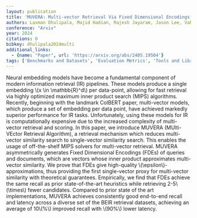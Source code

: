 ```yaml
---
layout: publication
title: 'MUVERA: Multi-vector Retrieval Via Fixed Dimensional Encodings'
authors: Laxman Dhulipala, Majid Hadian, Rajesh Jayaram, Jason Lee, Vahab Mirrokni
conference: "Arxiv"
year: 2024
citations: 0
bibkey: dhulipala2024multi
additional_links:
  - {name: "Paper", url: 'https://arxiv.org/abs/2405.19504'}
tags: ['Benchmarks and Datasets', 'Evaluation Metrics', 'Tools and Libraries', 'Approximate Nearest Neighbor Search']
---
```

Neural embedding models have become a fundamental component of modern
information retrieval (IR) pipelines. These models produce a single embedding
\\(x \in \mathbb\{R\}^d\\) per data-point, allowing for fast retrieval via highly
optimized maximum inner product search (MIPS) algorithms. Recently, beginning
with the landmark ColBERT paper, multi-vector models, which produce a set of
embedding per data point, have achieved markedly superior performance for IR
tasks. Unfortunately, using these models for IR is computationally expensive
due to the increased complexity of multi-vector retrieval and scoring.
  In this paper, we introduce MUVERA (MUlti-VEctor Retrieval Algorithm), a
retrieval mechanism which reduces multi-vector similarity search to
single-vector similarity search. This enables the usage of off-the-shelf MIPS
solvers for multi-vector retrieval. MUVERA asymmetrically generates Fixed
Dimensional Encodings (FDEs) of queries and documents, which are vectors whose
inner product approximates multi-vector similarity. We prove that FDEs give
high-quality \\(\epsilon\\)-approximations, thus providing the first single-vector
proxy for multi-vector similarity with theoretical guarantees. Empirically, we
find that FDEs achieve the same recall as prior state-of-the-art heuristics
while retrieving 2-5\\(\times\\) fewer candidates. Compared to prior state of the
art implementations, MUVERA achieves consistently good end-to-end recall and
latency across a diverse set of the BEIR retrieval datasets, achieving an
average of 10\\(%\\) improved recall with \\(90%\\) lower latency.

